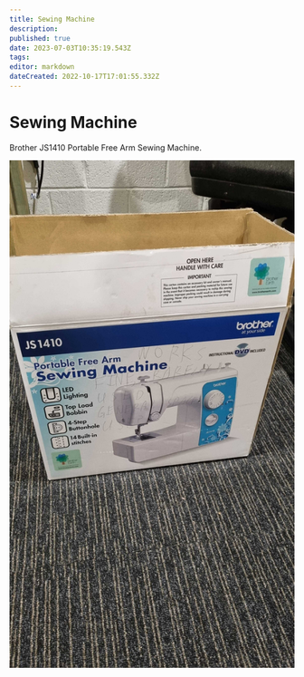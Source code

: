 ```yaml
---
title: Sewing Machine
description: 
published: true
date: 2023-07-03T10:35:19.543Z
tags: 
editor: markdown
dateCreated: 2022-10-17T17:01:55.332Z
---
```


# Sewing Machine

Brother JS1410 Portable Free Arm Sewing Machine.

![brother-js1410-sewing-machine.jpg](/tools/brother-js1410-sewing-machine.jpg)
